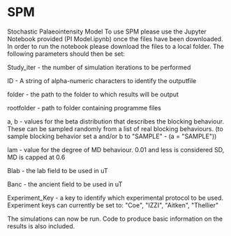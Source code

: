 # SPM
Stochastic Palaeointensity Model
To use SPM please use the Jupyter Notebook provided (PI Model.ipynb) once the files have been downloaded. In order to run the notebook please download the files to a local folder. The following parameters should then be set:

Study_iter - the number of simulation iterations to be performed

ID - A string of alpha-numeric characters to identify the outputfile

folder - the path to the folder to which results will be output

rootfolder - path to folder containing programme files

a, b - values for the beta distribution that describes the blocking behaviour. These can be sampled randomly from a list of real blocking behaviours. (to sample blocking behavior set a and/or b to "SAMPLE" - (a = "SAMPLE"))

lam - value for the degree of MD behaviour. 0.01 and less is considered SD, MD is capped at 0.6

Blab - the lab field to be used in uT

Banc - the ancient field to be used in uT

Experiment_Key - a key to identify which experimental protocol to be used. Experiment keys can currently be set to: "Coe", "IZZI", "Aitken", "Thellier"

The simulations can now be run. Code to produce basic information on the results is also included.
